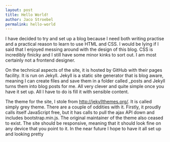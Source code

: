 ```yaml
---
layout: post
title: Hello World!
author: Jaco Stroebel
permalink: hello-world
---
```


I have decided to try and set up a blog because I need both writing practise and a practical reason to learn to use HTML and CSS. I would be lying if I said that I enjoyed messing around with the design of this blog. CSS is incredibly finicky and I still have some minor kinks to sort out. I am most certainly not a frontend designer.

On the technical aspects of the site, it is hosted by GitHub with their pages facility. It is run on Jekyll. Jekyll is a static site generator that is blog aware, meaning I can create files and save them in a folder called _posts and Jekyll turns them into blog posts for me. All very clever and quite simple once you have it set up. All I have to do is fill it with sensible content.

The theme for the site, I stole from http://jekyllthemes.org/. It is called simply grey theme. There are a couple of oddities with it. Firstly, it proudly calls itself JavaScript free, but it has calls to pull the ajax API down and includes bootstrap.min.js. The original maintainer of the theme also ceased to exist. The site should be responsive, meaning that it should look fine on any device that you point to it. In the near future I hope to have it all set up and looking pretty
